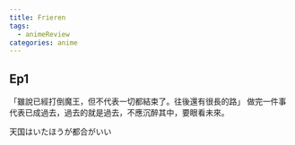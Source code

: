 ```yaml
---
title: Frieren
tags:
  - animeReview
categories: anime
---
```

## Ep1

「雖說已經打倒魔王，但不代表一切都結束了。往後還有很長的路」
做完一件事代表已成過去，過去的就是過去，不應沉醉其中，要眼看未來。

天国はいたほうが都合がいい
